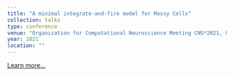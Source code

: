 ```yaml
---
title: "A minimal integrate-and-fire model for Mossy Cells"
collection: talks
type: conference
venue: "Organization for Computational Neuroscience Meeting CNS*2021, Online, Available in: url, https://bit.ly/cns2021poster"
year: 2021
location: ""
---
```


<a href="https://bit.ly/cns2021poster" target="_blank">Learn more...</a>